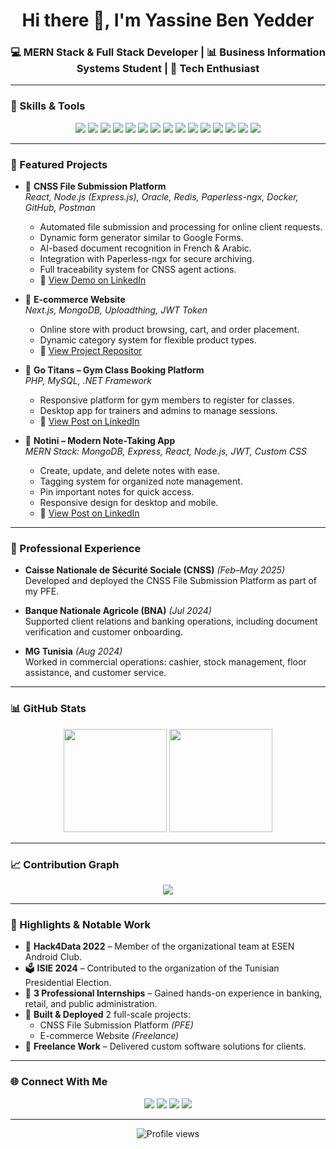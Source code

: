 <h1 align="center">Hi there 👋, I'm Yassine Ben Yedder</h1>
<h3 align="center">💻 MERN Stack & Full Stack Developer | 📊 Business Information Systems Student | 🚀 Tech Enthusiast</h3>

---

### 🚀 Skills & Tools  
<p align="center">
  <img src="https://img.shields.io/badge/JavaScript-F7DF1E?style=for-the-badge&logo=javascript&logoColor=000" />
  <img src="https://img.shields.io/badge/TypeScript-3178C6?style=for-the-badge&logo=typescript&logoColor=white" />
  <img src="https://img.shields.io/badge/React-20232A?style=for-the-badge&logo=react&logoColor=61DAFB" />
  <img src="https://img.shields.io/badge/Next.js-000000?style=for-the-badge&logo=next.js&logoColor=white" />
  <img src="https://img.shields.io/badge/Node.js-339933?style=for-the-badge&logo=node.js&logoColor=white" />
  <img src="https://img.shields.io/badge/Express-000000?style=for-the-badge&logo=express&logoColor=white" />
  <img src="https://img.shields.io/badge/PHP-777BB4?style=for-the-badge&logo=php&logoColor=white" />
  <img src="https://img.shields.io/badge/.NET-512BD4?style=for-the-badge&logo=dotnet&logoColor=white" />
  <img src="https://img.shields.io/badge/TailwindCSS-06B6D4?style=for-the-badge&logo=tailwindcss&logoColor=white" />
  <img src="https://img.shields.io/badge/Oracle-F80000?style=for-the-badge&logo=oracle&logoColor=white" />
  <img src="https://img.shields.io/badge/MySQL-4479A1?style=for-the-badge&logo=mysql&logoColor=white" />
  <img src="https://img.shields.io/badge/MongoDB-47A248?style=for-the-badge&logo=mongodb&logoColor=white" />
  <img src="https://img.shields.io/badge/PLSQL-336791?style=for-the-badge&logo=oracle&logoColor=white" />
  <img src="https://img.shields.io/badge/Docker-2496ED?style=for-the-badge&logo=docker&logoColor=white" />
  <img src="https://img.shields.io/badge/Postman-FF6C37?style=for-the-badge&logo=postman&logoColor=white" />
</p>

---

### 📂 Featured Projects  

- 📌 **CNSS File Submission Platform**  
  *React, Node.js (Express.js), Oracle, Redis, Paperless-ngx, Docker, GitHub, Postman*  
  - Automated file submission and processing for online client requests.  
  - Dynamic form generator similar to Google Forms.  
  - AI-based document recognition in French & Arabic.  
  - Integration with Paperless-ngx for secure archiving.  
  - Full traceability system for CNSS agent actions.
  - 🔗 [View Demo on LinkedIn](https://www.linkedin.com/posts/yassin-ben-yedder_pfe-cnss-transformationdigitale-activity-7339381890459529216-sYNZ)

- 📌 **E-commerce Website**  
  *Next.js, MongoDB, Uploadthing, JWT Token*  
  - Online store with product browsing, cart, and order placement.  
  - Dynamic category system for flexible product types.
  - 🔗 [View Project Repositor](https://github.com/yassinebenyedder/E-commerce)

- 📌 **Go Titans – Gym Class Booking Platform**  
  *PHP, MySQL, .NET Framework*  
  - Responsive platform for gym members to register for classes.  
  - Desktop app for trainers and admins to manage sessions.
  - 🔗 [View Post on LinkedIn](https://www.linkedin.com/posts/yassin-ben-yedder_opensource-php-html-activity-7252999148319256577-UBl_?utm_source=share&utm_medium=member_desktop&rcm=ACoAADyEutMBfILA5-fMqfRzhQqgAoNSSCasaUA)

- 📌 **Notini – Modern Note-Taking App**  
  *MERN Stack: MongoDB, Express, React, Node.js, JWT, Custom CSS*  
  - Create, update, and delete notes with ease.  
  - Tagging system for organized note management.  
  - Pin important notes for quick access.  
  - Responsive design for desktop and mobile.  
  - 🔗 [View Post on LinkedIn](https://www.linkedin.com/posts/yassin-ben-yedder_mern-opensource-notini-activity-7253766916278833152-PqQ1?utm_source=share&utm_medium=member_desktop&rcm=ACoAADyEutMBfILA5-fMqfRzhQqgAoNSSCasaUA)

---

### 💼 Professional Experience  

- **Caisse Nationale de Sécurité Sociale (CNSS)** *(Feb–May 2025)*  
  Developed and deployed the CNSS File Submission Platform as part of my PFE.

- **Banque Nationale Agricole (BNA)** *(Jul 2024)*  
  Supported client relations and banking operations, including document verification and customer onboarding.

- **MG Tunisia** *(Aug 2024)*  
  Worked in commercial operations: cashier, stock management, floor assistance, and customer service.

---

### 📊 GitHub Stats  
<p align="center">
  <img src="https://github-readme-stats.vercel.app/api?username=YassineBenYedder&show_icons=true&theme=tokyonight" height="165" />
  <img src="https://github-readme-stats.vercel.app/api/top-langs/?username=YassineBenYedder&layout=compact&theme=tokyonight" height="165" />
</p>

---

### 📈 Contribution Graph  
<p align="center">
  <img src="https://github-readme-activity-graph.vercel.app/graph?username=YassineBenYedder&theme=tokyo-night" />
</p>

---

### 🌟 Highlights & Notable Work  
- 🥇 **Hack4Data 2022** – Member of the organizational team at ESEN Android Club.  
- 🗳 **ISIE 2024** – Contributed to the organization of the Tunisian Presidential Election.  
- 💼 **3 Professional Internships** – Gained hands-on experience in banking, retail, and public administration.  
- 🚀 **Built & Deployed** 2 full-scale projects:  
  - CNSS File Submission Platform *(PFE)*  
  - E-commerce Website *(Freelance)*
- 📂 **Freelance Work** – Delivered custom software solutions for clients.  

---

### 🌐 Connect With Me  
<p align="center">
  <a href="mailto:benyedderyassin7@gmail.com"><img src="https://img.shields.io/badge/Email-D14836?style=for-the-badge&logo=gmail&logoColor=white"></a>
  <a href="https://www.linkedin.com/in/yassin-ben-yedder/"><img src="https://img.shields.io/badge/LinkedIn-0077B5?style=for-the-badge&logo=linkedin&logoColor=white"></a>
  <a href="https://yassinebenyedder.github.io/yassinebenyedder-portfolio/"><img src="https://img.shields.io/badge/Portfolio-000000?style=for-the-badge&logo=react&logoColor=white"></a>
  <a href="https://github.com/YassineBenYedder"><img src="https://img.shields.io/badge/GitHub-100000?style=for-the-badge&logo=github&logoColor=white"></a>
</p>

---

<p align="center"> 
  <img src="https://komarev.com/ghpvc/?username=YassineBenYedder&color=blue&style=flat-square" alt="Profile views" /> 
</p>

